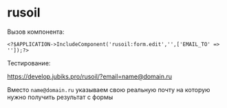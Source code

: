 # rusoil


Вызов компонента:

`<?$APPLICATION->IncludeComponent('rusoil:form.edit','',['EMAIL_TO' => '']);?>`


Тестирование:

https://develop.jubiks.pro/rusoil/?email=name@domain.ru

Вместо `name@domain.ru` указываем свою реальную почту на которую нужно получить результат с формы
